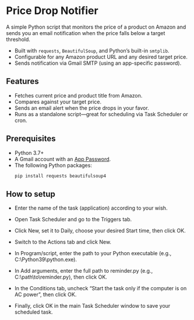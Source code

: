 # Price Drop Notifier

A simple Python script that monitors the price of a product on Amazon and sends you an email notification when the price falls below a target threshold.

- Built with `requests`, `BeautifulSoup`, and Python’s built-in `smtplib`.
- Configurable for any Amazon product URL and any desired target price.
- Sends notification via Gmail SMTP (using an app-specific password).

## Features

- Fetches current price and product title from Amazon.
- Compares against your target price.
- Sends an email alert when the price drops in your favor.
- Runs as a standalone script—great for scheduling via Task Scheduler or cron.

## Prerequisites

- Python 3.7+  
- A Gmail account with an [App Password](https://support.google.com/accounts/answer/185833).  
- The following Python packages:
  ```bash
  pip install requests beautifulsoup4


## How to setup
 - Enter the name of the task (application) according to your wish.

 - Open Task Scheduler and go to the Triggers tab.

 - Click New, set it to Daily, choose your desired Start time, then click OK.

 - Switch to the Actions tab and click New.

 - In Program/script, enter the path to your Python executable (e.g., C:\Python39\python.exe).

 - In Add arguments, enter the full path to reminder.py (e.g., C:\path\to\reminder.py), then click OK.

 - In the Conditions tab, uncheck “Start the task only if the computer is on AC power”, then click OK.

 - Finally, click OK in the main Task Scheduler window to save your scheduled task.